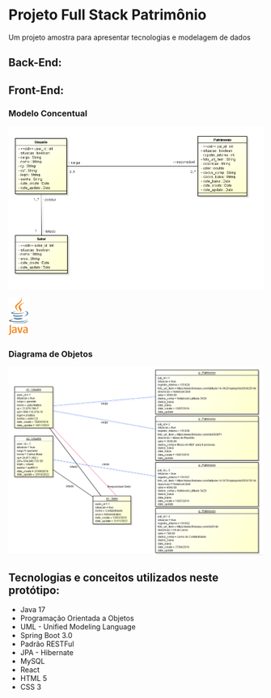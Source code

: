 # Projeto Full Stack Patrimônio
Um projeto amostra para apresentar tecnologias e modelagem de dados

## Back-End:

## Front-End:

### Modelo Concentual
![Modelo](src/main/resources/img/Modelo_conceitual.png)

[<img alt="Java" width="40px" src="src/main/resources/img/img_logos/Java.svg" />](https://dev.java/)

### Diagrama de Objetos
![Modelo](src/main/resources/img/Diagrama_objetos.PNG)

## Tecnologias e conceitos utilizados neste protótipo:
* Java 17
* Programação Orientada a Objetos
* UML - Unified Modeling Language
* Spring Boot 3.0
* Padrão RESTFul
* JPA - Hibernate
* MySQL
* React
* HTML 5
* CSS 3
